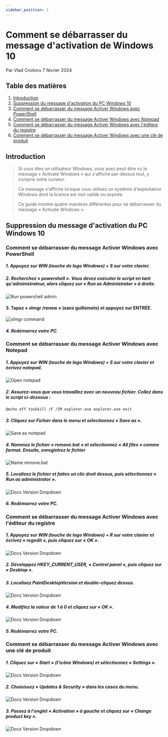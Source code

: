 ```yaml
---
sidebar_position: 1
---
```


# Comment se débarrasser du message d'activation de Windows 10

Par Vlad Croitoru 7 février 2024

## Table des matières
1. [Introduction](#introduction)
2. [Suppression du message d'activation du PC Windows 10](#win10)
3. [Comment se débarrasser du message Activer Windows avec PowerShell](#powershell)
4. [Comment se débarrasser du message Activer Windows avec Notepad](#notepad)
5. [Comment se débarrasser du message Activer Windows avec l'éditeur du registre](#registre)
6. [Comment se débarrasser du message Activer Windows avec une clé de produit](#cle)

## Introduction <a name="introduction"></a>
> Si vous êtes un utilisateur Windows, vous avez peut-être vu le message « Activate Windows » qui s'affiche par-dessus tout, y compris votre curseur.

> Ce message s'affiche lorsque vous utilisez un système d'exploitation Windows dont la licence est non valide ou expirée.

> Ce guide montre quatre manières différentes pour se débarrasser du message « Activate Windows ».

## Suppression du message d'activation du PC Windows 10 <a name="win10"></a>
### Comment se débarrasser du message Activer Windows avec PowerShell <a name="powershell"></a>

##### 1. Appuyez sur WIN (touche de logo Windows) + S sur votre clavier.
##### 2. Recherchez « powershell ». Vous devez exécuter le script en tant qu'administrateur, alors cliquez sur « Run as Administrator » à droite.

![Run powershell admin](img/powershell.png)

#### 3. Tapez « slmgr /renew » (sans guillemets) et appuyez sur ENTRÉE.

![slmgr command](img/slmgr.png)

##### 4. Redémarrez votre PC.

### Comment se débarrasser du message Activer Windows avec Notepad <a name="notepad"></a>

##### 1. Appuyez sur WIN (touche de logo Windows) + S sur votre clavier et écrivez notepad.

![Open notepad](img/notepad.png)

##### 2. Assurez-vous que vous travaillez avec un nouveau fichier. Collez dans le script ci-dessous :

`@echo off taskkill /F /IM explorer.exe explorer.exe exit`

##### 3. Cliquez sur Fichier dans le menu et sélectionnez « Save as ».

![Save as notepad](img/saveas.png)

##### 4. Nommez le fichier « remove.bat » et sélectionnez « All files » comme format. Ensuite, enregistrez le fichier

![Name remove.bat](img/removebat.png)

##### 5. Localisez le fichier et faites un clic droit dessus, puis sélectionnez « Run as administrator ».

![Docs Version Dropdown](img/runas.png)

##### 6. Redémarrez votre PC.

### Comment se débarrasser du message Activer Windows avec l'éditeur du registre <a name="registre"></a>

##### 1. Appuyez sur WIN (touche de logo Windows) + R sur votre clavier et écrivez « regedit », puis cliquez sur « OK ».

![Docs Version Dropdown](img/run.png)

##### 2. Développez HKEY_CURRENT_USER, « Control panel », puis cliquez sur « Desktop ».

##### 3. Localisez PaintDesktopVersion et double-cliquez dessus.

![Docs Version Dropdown](img/regedit.png)

##### 4. Modifiez la valeur de 1 à 0 et cliquez sur « OK ».

![Docs Version Dropdown](img/editdword.png)

##### 5. Redémarrez votre PC.

### Comment se débarrasser du message Activer Windows avec une clé de produit <a name="cle"></a>

##### 1. Cliquez sur « Start » (l'icône Windows) et sélectionnez « Settings ».

![Docs Version Dropdown](img/settings.png)

##### 2. Choisissez « Updates & Security » dans les cases du menu.

![Docs Version Dropdown](img/update&security.png)

##### 3. Passez à l'onglet « Activation » à gauche et cliquez sur « Change product key ».

![Docs Version Dropdown](img/prodkey.png)